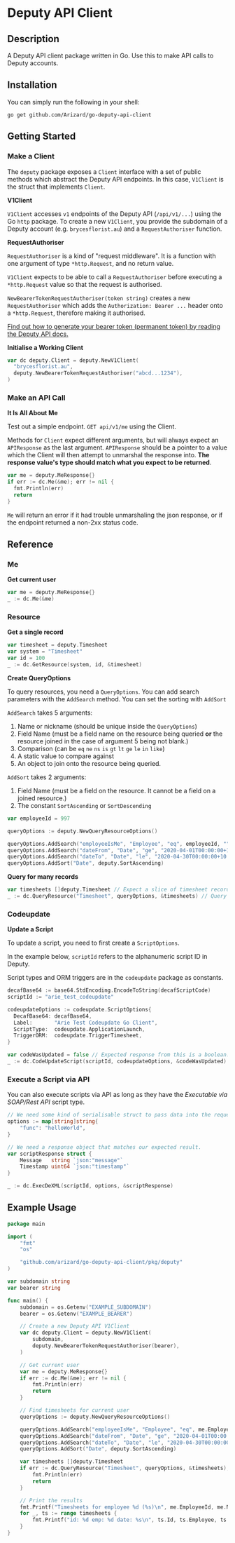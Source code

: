 # Deputy API Client

## Description

A Deputy API client package written in Go. Use this to make API calls to Deputy accounts.

## Installation

You can simply run the following in your shell:

```
go get github.com/Arizard/go-deputy-api-client
```

## Getting Started

### Make a Client

The `deputy` package exposes a `Client` interface with a set of public methods which abstract the Deputy API endpoints. In this case, `V1Client` is the struct that implements `Client`. 

**V1Client**

`V1Client` accesses `v1` endpoints of the Deputy API (`/api/v1/...`) using the Go `http` package. To create a new `V1Client`, you provide the subdomain of a Deputy account (e.g. `brycesflorist.au`) and a `RequestAuthoriser` function.

**RequestAuthoriser**

`RequestAuthoriser` is a kind of "request middleware". It is a function with one argument of type `*http.Request`, and no return value.

`V1Client` expects to be able to call a `RequestAuthoriser` before executing a `*http.Request` value so that the request is authorised.

`NewBearerTokenRequestAuthoriser(token string)` creates a new `RequestAuthoriser` which adds the `Authorization: Bearer ...` header onto a `*http.Request`, therefore making it authorised.

[Find out how to generate your bearer token (permanent token) by reading the Deputy API docs.](https://www.deputy.com/api-doc/API/Authentication)

**Initialise a Working Client**

```go
var dc deputy.Client = deputy.NewV1Client(
  "brycesflorist.au",
  deputy.NewBearerTokenRequestAuthoriser("abcd...1234"),
)
```

### Make an API Call

**It Is All About Me**

Test out a simple endpoint. `GET api/v1/me` using the Client.

Methods for `Client` expect different arguments, but will always expect an `APIResponse` as the last argument. `APIResponse` should be a pointer to a value which the Client will then attempt to unmarshal the response into. **The response value's type should match what you expect to be returned**.

```go
var me = deputy.MeResponse{}
if err := dc.Me(&me); err != nil {
  fmt.Println(err)
  return
}
```

`Me` will return an error if it had trouble unmarshaling the json response, or if the endpoint returned a non-2xx status code.

## Reference

### Me

**Get current user**

```go
var me = deputy.MeResponse{}
_ := dc.Me(&me)
```

### Resource

**Get a single record**

```go
var timesheet = deputy.Timesheet
var system = "Timesheet"
var id = 100
_ := dc.GetResource(system, id, &timesheet)
```

**Create QueryOptions**

To query resources, you need a `QueryOptions`. You can add search parameters with the `AddSearch` method. You can set the sorting with `AddSort`

`AddSearch` takes 5 arguments: 

1. Name or nickname (should be unique inside the `QueryOptions`)
2. Field Name (must be a field name on the resource being queried **or** the resource joined in the case of argument 5 being not blank.)
3. Comparison (can be `eq` `ne` `ns` `is` `gt` `lt` `ge` `le` `in` `like`)
4. A static value to compare against
5. An object to join onto the resource being queried.

`AddSort` takes 2 arguments:

1. Field Name (must be a field on the resource. It cannot be a field on a joined resource.)
2. The constant `SortAscending` or `SortDescending`

```go
var employeeId = 997

queryOptions := deputy.NewQueryResourceOptions()

queryOptions.AddSearch("employeeIsMe", "Employee", "eq", employeeId, "")
queryOptions.AddSearch("dateFrom", "Date", "ge", "2020-04-01T00:00:00+10:00", "")
queryOptions.AddSearch("dateTo", "Date", "le", "2020-04-30T00:00:00+10:00", "")
queryOptions.AddSort("Date", deputy.SortAscending)
```

**Query for many records**

```go
var timesheets []deputy.Timesheet // Expect a slice of timesheet records
_ := dc.QueryResource("Timesheet", queryOptions, &timesheets) // Query the Timesheet resource using queryOptions
```

### Codeupdate

**Update a Script**

To update a script, you need to first create a `ScriptOptions`.

In the example below, `scriptId` refers to the alphanumeric script ID in Deputy.

Script types and ORM triggers are in the `codeupdate` package as constants.

```go
decafBase64 := base64.StdEncoding.EncodeToString(decafScriptCode)
scriptId := "arie_test_codeupdate"

codeupdateOptions := codeupdate.ScriptOptions{
  DecafBase64: decafBase64,
  Label:       "Arie Test Codeupdate Go Client",
  ScriptType:  codeupdate.ApplicationLaunch,
  TriggerORM:  codeupdate.TriggerTimesheet,
}

var codeWasUpdated = false // Expected response from this is a boolean.
_ := dc.CodeUpdateScript(scriptId, codeupdateOptions, &codeWasUpdated)
```



### Execute a Script via API

You can also execute scripts via API as long as they have the _Executable via SOAP/Rest API_ script type.

```go
// We need some kind of serialisable struct to pass data into the request body.
options := map[string]string{
	"func": "helloWorld",
}

// We need a response object that matches our expected result.
var scriptResponse struct {
	Message   string `json:"message"`
	Timestamp uint64 `json:"timestamp"`
}

_ := dc.ExecDeXML(scriptId, options, &scriptResponse)
```

## Example Usage

```go
package main

import (
	"fmt"
	"os"

	"github.com/arizard/go-deputy-api-client/pkg/deputy"
)

var subdomain string
var bearer string

func main() {
	subdomain = os.Getenv("EXAMPLE_SUBDOMAIN")
	bearer = os.Getenv("EXAMPLE_BEARER")

	// Create a new Deputy API V1Client
	var dc deputy.Client = deputy.NewV1Client(
		subdomain,
		deputy.NewBearerTokenRequestAuthoriser(bearer),
	)

	// Get current user
	var me = deputy.MeResponse{}
	if err := dc.Me(&me); err != nil {
		fmt.Println(err)
		return
	}

	// Find timesheets for current user
	queryOptions := deputy.NewQueryResourceOptions()

	queryOptions.AddSearch("employeeIsMe", "Employee", "eq", me.EmployeeId, "")
	queryOptions.AddSearch("dateFrom", "Date", "ge", "2020-04-01T00:00:00+10:00", "")
	queryOptions.AddSearch("dateTo", "Date", "le", "2020-04-30T00:00:00+10:00", "")
	queryOptions.AddSort("Date", deputy.SortAscending)

	var timesheets []deputy.Timesheet
	if err := dc.QueryResource("Timesheet", queryOptions, &timesheets); err != nil {
		fmt.Println(err)
		return
	}

	// Print the results
	fmt.Printf("Timesheets for employee %d (%s)\n", me.EmployeeId, me.Name)
	for _, ts := range timesheets {
		fmt.Printf("id: %d emp: %d date: %s\n", ts.Id, ts.Employee, ts.Date)
	}
}
```
